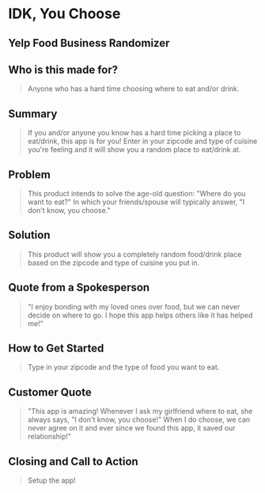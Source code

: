 # IDK, You Choose

## Yelp Food Business Randomizer ##

## Who is this made for? ##
  > Anyone who has a hard time choosing where to eat and/or drink.

## Summary ##
  > If you and/or anyone you know has a hard time picking a place to eat/drink, this app is for you! Enter in your zipcode and type of cuisine you're feeling and it will show you a random place to eat/drink at.

## Problem ##
  > This product intends to solve the age-old question: "Where do you want to eat?" In which your friends/spouse will typically answer, "I don't know, you choose."

## Solution ##
  > This product will show you a completely random food/drink place based on the zipcode and type of cuisine you put in.

## Quote from a Spokesperson ##
  > "I enjoy bonding with my loved ones over food, but we can never decide on where to go. I hope this app helps others like it has helped me!"

## How to Get Started ##
  > Type in your zipcode and the type of food you want to eat.

## Customer Quote ##
  > "This app is amazing! Whenever I ask my girlfriend where to eat, she always says, "I don't know, you choose!" When I do choose, we can never agree on it and ever since we found this app, it saved our relationship!"

## Closing and Call to Action ##
  > Setup the app!
